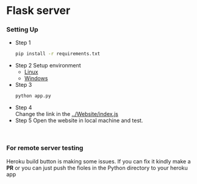 # Flask server

### Setting Up
  - Step 1
    ```bash
    pip install -r requirements.txt
    ```
  - Step 2
    Setup environment
    - [Linux](http://blog.likewise.org/2015/01/setting-up-chromedriver-and-the-selenium-webdriver-python-bindings-on-ubuntu-14-dot-04/)
    - [Windows](http://jonathansoma.com/lede/foundations-2018/classes/selenium/selenium-windows-install/)
  - Step 3
    ```bash
    python app.py
    ```
  - Step 4<br />
    Change the link in the <a href="https://github.com/hiruthic2002/pLANTEr/blob/659fae36ae1bd72408bb5bb9b5d7c3da15f92ec1/Website/index.js#L139">../Website/index.js</a>
  - Step 5
    Open the website in local machine and test.

<br />

### For remote server testing
Heroku build button is making some issues. If you can fix it kindly make a **PR** or you can just push the fioles in the Python directory to your heroku app
<!-- [![Deploy](https://www.herokucdn.com/deploy/button.png)](https://heroku.com/deploy?template=https://github.com/hiruthic2002/pLANTEr/tree/main) -->
